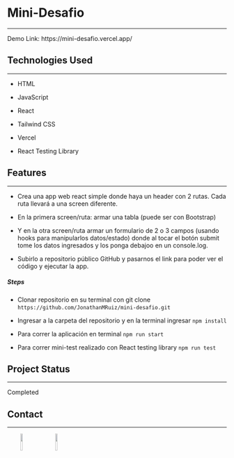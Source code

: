 <h1>Mini-Desafio</h1>
<hr><p>Demo Link: https://mini-desafio.vercel.app/</p><h2>Technologies Used</h2>
<hr><ul>
<li>HTML</li>
</ul><ul>
<li>JavaScript</li>
</ul><ul>
<li>React</li>
</ul><ul>
<li>Tailwind CSS</li>
</ul><ul>
<li>Vercel</li>
</ul><ul>
<li>React Testing Library</li>
</ul><h2>Features</h2>
<hr><ul>
<li>Crea una app web react simple donde haya un header con 2 rutas. Cada ruta llevará a una screen diferente.</li>
</ul><ul>
<li>En la primera screen/ruta: armar una tabla (puede ser con Bootstrap)</li>
</ul><ul>
<li>Y en la otra screen/ruta armar un formulario de 2 o 3 campos (usando hooks para manipularlos datos/estado) donde al tocar el botón submit tome los datos ingresados y los ponga debajoo en un console.log.</li>
</ul><ul>
<li>Subirlo a repositorio público GitHub y pasarnos el link para poder ver el código y ejecutar la app.</li>
</ul><h5>Steps</h5><ul>
<li>Clonar repositorio en su terminal con git clone <code>https://github.com/JonathanMRuiz/mini-desafio.git</code></li>
</ul><ul>
<li>Ingresar a la carpeta del repositorio y en la terminal ingresar <code>npm install</code></li>
</ul><ul>
<li>Para correr la aplicación en terminal <code>npm run start</code></li>
</ul><ul>
<li>Para correr mini-test realizado con React testing library <code>npm run test</code></li>
</ul><h2>Project Status</h2>
<hr><p>Completed</p><h2>Contact</h2>
<hr><p><span style="margin-right: 30px;"></span><a href="https://www.linkedin.com/in/jonathanmruiz/"><img target="_blank" src="https://cdn.jsdelivr.net/gh/devicons/devicon/icons/linkedin/linkedin-original.svg" style="width: 10%;"></a><span style="margin-right: 30px;"></span><a href="https://github.com/JonathanMRuiz"><img target="_blank" src="https://cdn.jsdelivr.net/gh/devicons/devicon/icons/github/github-original.svg" style="width: 10%;"></a></p>
